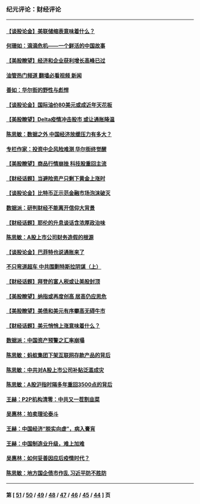 ### 纪元评论：财经评论
---
#### [【谈股论金】美联储缩表意味着什么？](../../pages/nsc1026/n13174610.md?09020330) 
#### [何珊如：滴滴危机——一个鲜活的中国故事](../../pages/nsc1026/n13151962.md?09020330) 
#### [【美股瞭望】经济和企业获利增长高峰已过](../../pages/nsc1026/n13134466.md?09020330) 
#### [油管热门频道 翻墙必看视频 新闻](ok?09020330)
#### [善如：华尔街的野性与彪悍](../../pages/nsc1026/n13112664.md?09020330) 
#### [【谈股论金】国际油价80美元或成近年天花板](../../pages/nsc1026/n13108524.md?09020330) 
#### [【美股瞭望】Delta疫情冲击股市 或让通胀降温](../../pages/nsc1026/n13100297.md?09020330) 
#### [陈思敏：数据之外 中国经济放缓压力有多大？](../../pages/nsc1026/n13085576.md?09020330) 
#### [专栏作家：投资中企风险难测 华尔街终觉醒](../../pages/nsc1026/n13079366.md?09020330) 
#### [【美股瞭望】商品行情崩挫 科技股重回主流](../../pages/nsc1026/n13029798.md?09020330) 
#### [【财经话题】当避险资产只剩下黄金上涨时](../../pages/nsc1026/n12975626.md?09020330) 
#### [【谈股论金】比特币正示范金融市场泡沫破灭](../../pages/nsc1026/n12961769.md?09020330) 
#### [数据派：研判财经不能离开信仰大背景](../../pages/nsc1026/n12932684.md?09020330) 
#### [【财经话题】耶伦的升息谈话含浓厚政治味](../../pages/nsc1026/n12927299.md?09020330) 
#### [陈思敏：A股上市公司财务造假的根源](../../pages/nsc1026/n11229323.md?09020330) 
#### [【谈股论金】巴菲特也说通胀来了](../../pages/nsc1026/n12922463.md?09020330) 
#### [不只弯道超车 中共围剿特斯拉阴谋（上）](../../pages/nsc1026/n12919595.md?09020330) 
#### [【财经话题】拜登的富人税或让美股封顶](../../pages/nsc1026/n12899125.md?09020330) 
#### [【美股瞭望】纳指或再度创高 居高仍应思危](../../pages/nsc1026/n12878350.md?09020330) 
#### [【美股瞭望】美债和美元有序攀高无碍牛市](../../pages/nsc1026/n12844459.md?09020330) 
#### [【财经话题】美元悄悄上涨意味着什么？](../../pages/nsc1026/n12798222.md?09020330) 
#### [数据派：中国资产预警之汇率崩塌](../../pages/nsc1026/n12774242.md?09020330) 
#### [陈思敏：蚂蚁集团下架互联网存款产品的背后](../../pages/nsc1026/n12719862.md?09020330) 
#### [陈思敏：中共对A股上市公司补贴泛滥成灾](../../pages/nsc1026/n12713263.md?09020330) 
#### [陈思敏：A股沪指时隔多年重回3500点的背后](../../pages/nsc1026/n12675538.md?09020330) 
#### [王赫：P2P机构清零：中共又一茬割韭菜](../../pages/nsc1026/n12614544.md?09020330) 
#### [吴惠林：拍卖理论泰斗](../../pages/nsc1026/n12591360.md?09020330) 
#### [王赫：中国经济“脱实向虚”，病入膏肓](../../pages/nsc1026/n12564946.md?09020330) 
#### [王赫：中国制造业升级，难上加难](../../pages/nsc1026/n12559461.md?09020330) 
#### [吴惠林：如何妥善因应后疫情时代？](../../pages/nsc1026/n12553885.md?09020330) 
#### [陈思敏：地方国企债市作乱 习近平防不胜防](../../pages/nsc1026/n12553384.md?09020330) 

---
#### 第 [ [51](./51.md?09020330) / [50](./50.md?09020330) / [49](./49.md?09020330) / [48](./48.md?09020330) / [47](./47.md?09020330) / [46](./46.md?09020330) / [45](./45.md?09020330) / [44](./44.md?09020330) ] 页
